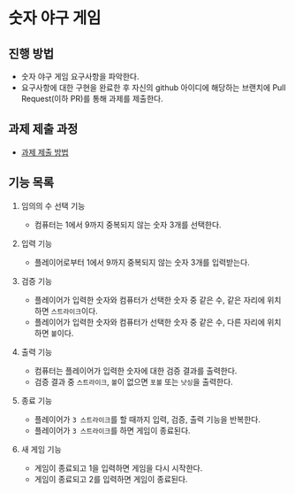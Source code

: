 # 숫자 야구 게임
## 진행 방법
* 숫자 야구 게임 요구사항을 파악한다.
* 요구사항에 대한 구현을 완료한 후 자신의 github 아이디에 해당하는 브랜치에 Pull Request(이하 PR)를 통해 과제를 제출한다.

## 과제 제출 과정
* [과제 제출 방법](https://github.com/next-step/nextstep-docs/tree/master/precourse)

## 기능 목록
1. 임의의 수 선택 기능
    - 컴퓨터는 1에서 9까지 중복되지 않는 숫자 3개를 선택한다.

2. 입력 기능
    - 플레이어로부터 1에서 9까지 중복되지 않는 숫자 3개를 입력받는다.

3. 검증 기능
    - 플레이어가 입력한 숫자와 컴퓨터가 선택한 숫자 중 같은 수, 같은 자리에 위치하면 `스트라이크`이다.
    - 플레이어가 입력한 숫자와 컴퓨터가 선택한 숫자 중 같은 수, 다른 자리에 위치하면 `볼`이다.

4. 출력 기능
    - 컴퓨터는 플레이어가 입력한 숫자에 대한 검증 결과를 출력한다.
    - 검증 결과 중 `스트라이크`, `볼`이 없으면 `포볼` 또는 `낫싱`을 출력한다.

5. 종료 기능
    - 플레이어가 `3 스트라이크`를 할 때까지 입력, 검증, 출력 기능을 반복한다.
    - 플레이어가 `3 스트라이크`를 하면 게임이 종료된다.

6. 새 게임 기능
    - 게임이 종료되고 1을 입력하면 게임을 다시 시작한다.
    - 게임이 종료되고 2를 입력하면 게임이 종료된다.